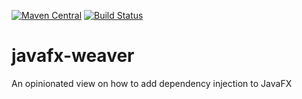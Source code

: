 [![Maven Central](https://maven-badges.herokuapp.com/maven-central/net.rgielen/javafx-weaver/badge.svg)](http://search.maven.org/#search%7Cga%7C1%7Cnet.rgielen.javafx-weaver)
[![Build Status](https://api.travis-ci.org/rgielen/javafx-weaver.svg)](http://travis-ci.org/rgielen/javafx-weaver)

# javafx-weaver
An opinionated view on how to add dependency injection to JavaFX
